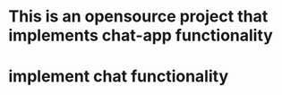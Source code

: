 # This is an opensource project that implements chat-app functionality
# implement chat functionality

